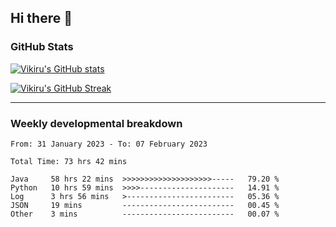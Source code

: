 ## Hi there 👋

### GitHub Stats

[![Vikiru's GitHub stats](https://github-readme-stats.vercel.app/api?username=vikiru&theme=nightowl&include_all_commits=true&count_private=true&hide=stars,contribs&show_icons=true)](https://github.com/anuraghazra/github-readme-stats)

[![Vikiru's GitHub Streak](https://streak-stats.demolab.com/?user=vikiru&theme=nightowl&hide_border=true&date_format=M%20j%5B%2C%20Y%5D)](https://github.com/DenverCoder1/github-readme-streak-stats)

---

### Weekly developmental breakdown

<!--START_SECTION:waka-->

```text
From: 31 January 2023 - To: 07 February 2023

Total Time: 73 hrs 42 mins

Java     58 hrs 22 mins  >>>>>>>>>>>>>>>>>>>>-----   79.20 %
Python   10 hrs 59 mins  >>>>---------------------   14.91 %
Log      3 hrs 56 mins   >------------------------   05.36 %
JSON     19 mins         -------------------------   00.45 %
Other    3 mins          -------------------------   00.07 %
```

<!--END_SECTION:waka-->

